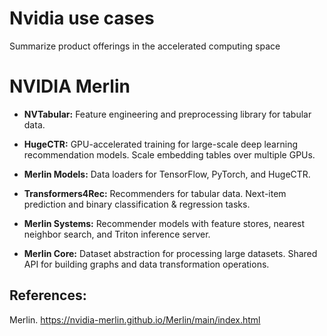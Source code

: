 # **Nvidia use cases**
Summarize product offerings in the accelerated computing space

# **NVIDIA Merlin**

  - **NVTabular:** Feature engineering and preprocessing library for tabular data. 
  
  - **HugeCTR:** GPU-accelerated training for large-scale deep learning recommendation models. Scale embedding tables over multiple GPUs. 
  
  - **Merlin Models:** Data loaders for TensorFlow, PyTorch, and HugeCTR.
  
  - **Transformers4Rec:** Recommenders for tabular data. Next-item prediction and binary classification & regression tasks. 
  
  - **Merlin Systems:**  Recommender models with feature stores, nearest neighbor search, and Triton inference server.
  
  - **Merlin Core:** Dataset abstraction for processing large datasets. Shared API for building graphs and data transformation operations.

## **References:**

Merlin. https://nvidia-merlin.github.io/Merlin/main/index.html
